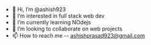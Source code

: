 - 👋 Hi, I’m @ashish923
- 👀 I’m interested in full stack web dev
- 🌱 I’m currently learning NOdejs
- 💞️ I’m looking to collaborate on web projects
- 📫 How to reach me -- ashishprasad923@gmail.com


<!---
ashish923/ashish923 is a ✨ special ✨ repository because its `README.md` (this file) appears on your GitHub profile.
You can click the Preview link to take a look at your changes.
--->
